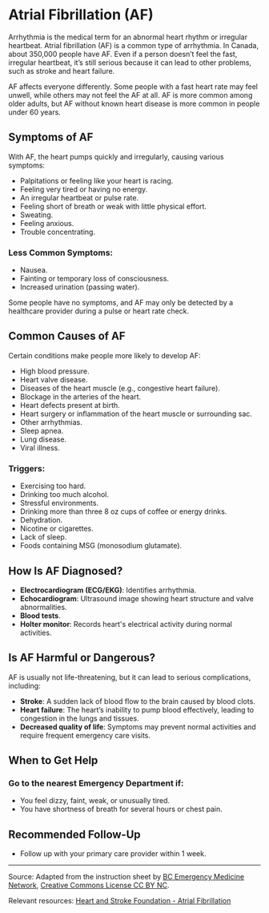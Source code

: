 # Atrial Fibrillation (AF)

Arrhythmia is the medical term for an abnormal heart rhythm or irregular heartbeat. Atrial fibrillation (AF) is a common type of arrhythmia. In Canada, about 350,000 people have AF. Even if a person doesn’t feel the fast, irregular heartbeat, it’s still serious because it can lead to other problems, such as stroke and heart failure.

AF affects everyone differently. Some people with a fast heart rate may feel unwell, while others may not feel the AF at all. AF is more common among older adults, but AF without known heart disease is more common in people under 60 years.

## Symptoms of AF

With AF, the heart pumps quickly and irregularly, causing various symptoms:

- Palpitations or feeling like your heart is racing.
- Feeling very tired or having no energy.
- An irregular heartbeat or pulse rate.
- Feeling short of breath or weak with little physical effort.
- Sweating.
- Feeling anxious.
- Trouble concentrating.

### Less Common Symptoms:
- Nausea.
- Fainting or temporary loss of consciousness.
- Increased urination (passing water).

Some people have no symptoms, and AF may only be detected by a healthcare provider during a pulse or heart rate check.

## Common Causes of AF

Certain conditions make people more likely to develop AF:

- High blood pressure.
- Heart valve disease.
- Diseases of the heart muscle (e.g., congestive heart failure).
- Blockage in the arteries of the heart.
- Heart defects present at birth.
- Heart surgery or inflammation of the heart muscle or surrounding sac.
- Other arrhythmias.
- Sleep apnea.
- Lung disease.
- Viral illness.

### Triggers:
- Exercising too hard.
- Drinking too much alcohol.
- Stressful environments.
- Drinking more than three 8 oz cups of coffee or energy drinks.
- Dehydration.
- Nicotine or cigarettes.
- Lack of sleep.
- Foods containing MSG (monosodium glutamate).

## How Is AF Diagnosed?

- **Electrocardiogram (ECG/EKG)**: Identifies arrhythmia.
- **Echocardiogram**: Ultrasound image showing heart structure and valve abnormalities.
- **Blood tests**.
- **Holter monitor**: Records heart's electrical activity during normal activities.

## Is AF Harmful or Dangerous?

AF is usually not life-threatening, but it can lead to serious complications, including:

- **Stroke**: A sudden lack of blood flow to the brain caused by blood clots.
- **Heart failure**: The heart’s inability to pump blood effectively, leading to congestion in the lungs and tissues.
- **Decreased quality of life**: Symptoms may prevent normal activities and require frequent emergency care visits.

## When to Get Help

### Go to the nearest Emergency Department if:
- You feel dizzy, faint, weak, or unusually tired.
- You have shortness of breath for several hours or chest pain.

## Recommended Follow-Up

- Follow up with your primary care provider within 1 week.

---

Source: Adapted from the instruction sheet by [BC Emergency Medicine Network](http://www.bcemergencynetwork.ca/clinical_resource/atrial-fibrillation/), [Creative Commons License CC BY NC](https://creativecommons.org/licenses/by-nc/4.0/deed.en).

Relevant resources: [Heart and Stroke Foundation - Atrial Fibrillation](http://www.heartandstroke.ca/heart/conditions/atrial-fibrillation)
